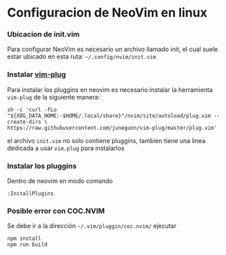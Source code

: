 # Configuracion de NeoVim en linux

### Ubicacion de init.vim
Para configurar NeoVim es necesario un archivo llamado init, el cual suele estar ubicado en esta ruta: `~/.config/nvim/init.vim`

### Instalar [vim-plug](https://raw.githubusercontent.com/junegunn/vim-plug/master/plug.vim)
Para instalar los pluggins en neovim es necesario instalar la herramienta `vim-plug` de la siguiente manera:

```
sh -c 'curl -fLo "${XDG_DATA_HOME:-$HOME/.local/share}"/nvim/site/autoload/plug.vim --create-dirs \
https://raw.githubusercontent.com/junegunn/vim-plug/master/plug.vim'
```

el archivo `init.vim` no solo contiene pluggins, tambien tiene una linea dedicada a usar `vim.plug` para instalarlos

### Instalar los pluggins
Dentro de neovim en modo comando

```
:InstallPlugins
```

### Posible error con COC.NVIM
Se debe ir a la dirección `~/.vim/pluggin/coc.nvim/`
ejecutar 

```
npm install
npm run build
```
